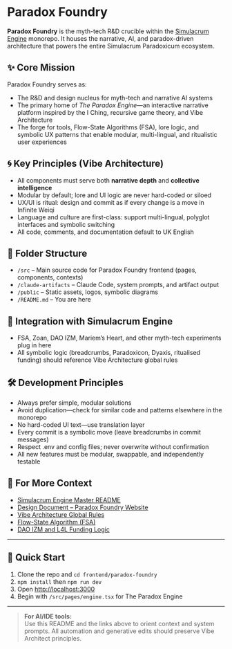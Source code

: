 # Paradox Foundry

**Paradox Foundry** is the myth-tech R&D crucible within the [Simulacrum Engine](../README.md) monorepo. It houses the narrative, AI, and paradox-driven architecture that powers the entire Simulacrum Paradoxicum ecosystem.

## ✨ Core Mission

Paradox Foundry serves as:
- The R&D and design nucleus for myth-tech and narrative AI systems
- The primary home of *The Paradox Engine*—an interactive narrative platform inspired by the I Ching, recursive game theory, and Vibe Architecture
- The forge for tools, Flow-State Algorithms (FSA), lore logic, and symbolic UX patterns that enable modular, multi-lingual, and ritualistic user experiences

## 🌀 Key Principles (Vibe Architecture)

- All components must serve both **narrative depth** and **collective intelligence**
- Modular by default; lore and UI logic are never hard-coded or siloed
- UX/UI is ritual: design and commit as if every change is a move in Infinite Weiqi
- Language and culture are first-class: support multi-lingual, polyglot interfaces and symbolic switching
- All code, comments, and documentation default to UK English

## 🧩 Folder Structure

- `/src` – Main source code for Paradox Foundry frontend (pages, components, contexts)
- `/claude-artifacts` – Claude Code, system prompts, and artifact output
- `/public` – Static assets, logos, symbolic diagrams
- `/README.md` – You are here

## 🔮 Integration with Simulacrum Engine

- FSA, Zoan, DAO IZM, Mariem’s Heart, and other myth-tech experiments plug in here
- All symbolic logic (breadcrumbs, Paradoxicon, Dyaxis, ritualised funding) should reference Vibe Architecture global rules

## 🛠️ Development Principles

- Always prefer simple, modular solutions
- Avoid duplication—check for similar code and patterns elsewhere in the monorepo
- No hard-coded UI text—use translation layer
- Every commit is a symbolic move (leave breadcrumbs in commit messages)
- Respect .env and config files; never overwrite without confirmation
- All new features must be modular, swappable, and independently testable

## 📖 For More Context

- [Simulacrum Engine Master README](../README.md)
- [Design Document – Paradox Foundry Website](link-to-design-doc-if-public)
- [Vibe Architecture Global Rules](link-or-section-if-you-have-one)
- [Flow-State Algorithm (FSA)](link-or-section)
- [DAO IZM and L4L Funding Logic](link-or-section)

---

## 🚀 Quick Start

1. Clone the repo and `cd frontend/paradox-foundry`
2. `npm install` then `npm run dev`
3. Open [http://localhost:3000](http://localhost:3000)
4. Begin with `/src/pages/engine.tsx` for The Paradox Engine

---

> **For AI/IDE tools:**  
> Use this README and the links above to orient context and system prompts. All automation and generative edits should preserve Vibe Architect principles.
